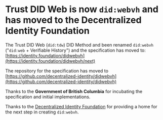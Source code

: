 # Trust DID Web is now `did:webvh` and has moved to the Decentralized Identity Foundation 

The Trust DID Web (`did:tdw`) DID Method and been renamed `did:webvh` ("`did:web` + Verifiable History") and the specification has moved to: [https://identity.foundation/didwebvh](https://identity.foundation/didwebvh/next)

The repository for the specification has moved to [https://github.com/decentralized-identity/didwebvh](https://github.com/decentralized-identity/didwebvh)

Thanks to the **Government of British Columbia** for incubating the specification and initial implementations.

Thanks to the [Decentralized Identity Foundation](https://identity.foundation/) for providing a home for the next step in creating `did:webvh`.
